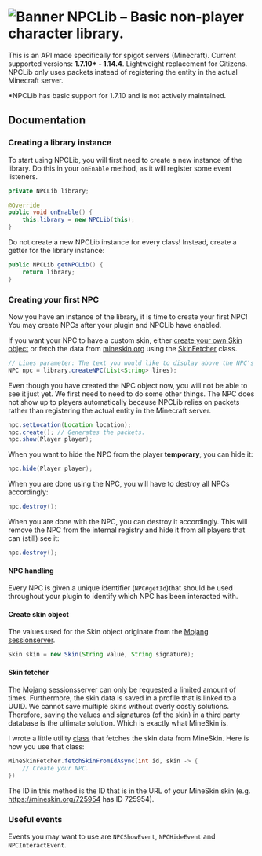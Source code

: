 ![Banner](https://i.imgur.com/WL6QeUA.png)
NPCLib – Basic non-player character library.<br>
=

This is an API made specifically for spigot servers (Minecraft). Current supported versions: **1.7.10\* - 1.14.4**. Lightweight replacement for Citizens. NPCLib only uses packets instead of registering the entity in the actual Minecraft server.

\*NPCLib has basic support for 1.7.10 and is not actively maintained.

## Documentation

### Creating a library instance

To start using NPCLib, you will first need to create a new instance of the library. Do this in your `onEnable` method, as it will register some event listeners.

```Java
private NPCLib library;

@Override
public void onEnable() {
    this.library = new NPCLib(this);
}
```

Do not create a new NPCLib instance for every class! Instead, create a getter for the library instance:

```Java
public NPCLib getNPCLib() {
    return library;
}
```


### Creating your first NPC

Now you have an instance of the library, it is time to create your first NPC! You may create NPCs after your plugin and NPCLib have enabled.

If you want your NPC to have a custom skin, either [create your own Skin object](#create-skin-object) or fetch the data from [mineskin.org](https://mineskin.org) using the [SkinFetcher](#skin-fetcher) class.

```Java
// Lines parameter: The text you would like to display above the NPC's head (optional).
NPC npc = library.createNPC(List<String> lines);
```

Even though you have created the NPC object now, you will not be able to see it just yet. We first need to need to do some other things. The NPC does not show up to players automatically because NPCLib relies on packets rather than registering the actual entity in the Minecraft server.

```Java
npc.setLocation(Location location);
npc.create(); // Generates the packets.
npc.show(Player player);
```

When you want to hide the NPC from the player **temporary**, you can hide it:

```Java
npc.hide(Player player);
```

When you are done using the NPC, you will have to destroy all NPCs accordingly:

```Java
npc.destroy();
```

When you are done with the NPC, you can destroy it accordingly. This will remove the NPC from the internal registry and hide it from all players that can (still) see it:

```Java
npc.destroy();
```

#### NPC handling

Every NPC is given a unique identifier (`NPC#getId`)that should be used throughout your plugin to identify which NPC has been interacted with.

#### Create skin object

The values used for the Skin object originate from the [Mojang sessionserver](https://wiki.vg/Mojang_API#UUID_-.3E_Profile_.2B_Skin.2FCape).
```Java
Skin skin = new Skin(String value, String signature);
```

#### Skin fetcher

The Mojang sessionsserver can only be requested a limited amount of times. Furthermore, the skin data is saved in a profile that is linked to a UUID. We cannot save multiple skins without overly costly solutions. Therefore, saving the values and signatures (of the skin) in a third party database is the ultimate solution. Which is exactly what MineSkin is.

I wrote a little utility [class](https://github.com/JitseB/NPCLib/blob/master/commons/src/main/java/net/jitse/npclib/skin/MineSkinFetcher.java) that fetches the skin data from MineSkin. Here is how you use that class:

```Java
MineSkinFetcher.fetchSkinFromIdAsync(int id, skin -> {
    // Create your NPC.
})
```

The ID in this method is the ID that is in the URL of your MineSkin skin (e.g. https://mineskin.org/725954 has ID 725954).

### Useful events

Events you may want to use are `NPCShowEvent`, `NPCHideEvent` and `NPCInteractEvent`.
